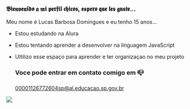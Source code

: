 ### 𝕭𝖎𝖊𝖓𝖛𝖊𝖓𝖎𝖉𝖔 𝖆 𝖒𝖎 𝖕𝖊𝖗𝖋𝖎𝖑 𝖈𝖍𝖎𝖈𝖔𝖘, 𝖊𝖘𝖕𝖊𝖗𝖔 𝖖𝖚𝖊 𝖑𝖊𝖘 𝖌𝖚𝖘𝖙𝖊...

Meu nome é Lucas Barbosa Domingues e eu tenho 15 anos...

- Estou estudando na Alura
- Estou tentando aprender a desenvolver na linguagem JavaScript
- Ultilizo esse espaço para aprender e ter organizaçao no meu projeto

  ### Voce pode entrar em contato comigo em 📪
  
  00001126772604sp@al.educacao.sp.gov.br



![](https://media1.tenor.com/m/otxKxauZU-IAAAAd/stydia.gif)
